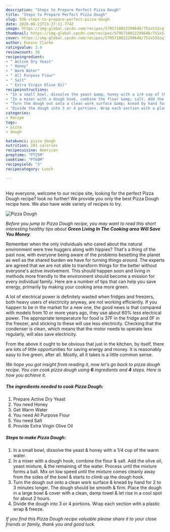 ```yaml
---
description: "Steps to Prepare Perfect Pizza Dough"
title: "Steps to Prepare Perfect Pizza Dough"
slug: 936-steps-to-prepare-perfect-pizza-dough
date: 2020-06-21T23:37:11.774Z
image: https://img-global.cpcdn.com/recipes/5795718022299648/751x532cq70/pizza-dough-recipe-main-photo.jpg
thumbnail: https://img-global.cpcdn.com/recipes/5795718022299648/751x532cq70/pizza-dough-recipe-main-photo.jpg
cover: https://img-global.cpcdn.com/recipes/5795718022299648/751x532cq70/pizza-dough-recipe-main-photo.jpg
author: Eunice Clarke
ratingvalue: 3.4
reviewcount: 10
recipeingredient:
- " Active Dry Yeast"
- " Honey"
- " Warm Water"
- " All Purpose Flour"
- " Salt"
- " Extra Virgin Olive Oil"
recipeinstructions:
- "In a small bowl, dissolve the yeast &amp; honey with a 1/4 cup of the warm water."
- "In a mixer with a dough hook, combine the flour &amp; salt. Add the olive oil, yeast mixture, &amp; the remaining of the water. Process until the mixture forms a ball. Mix on low speed until the mixture comes cleanly away from the sides of the bowl &amp; starts to climb up the dough hook."
- "Turn the dough out onto a clean work surface &amp; knead by hand for 2 to 3 minutes longer. The dough should be smooth &amp; firm. Place the dough in a large bowl &amp; cover with a clean, damp towel &amp; let rise in a cool spot for about 2 hours."
- "Divide the dough into 3 or 4 portions. Wrap each section with a plastic wrap &amp; freeze."
categories:
- Recipe
tags:
- pizza
- dough

katakunci: pizza dough 
nutrition: 281 calories
recipecuisine: American
preptime: "PT25M"
cooktime: "PT60M"
recipeyield: "3"
recipecategory: Lunch

---
```

<br>
Hey everyone, welcome to our recipe site, looking for the perfect Pizza Dough recipe? look no further! We provide you only the best Pizza Dough recipe here. We also have wide variety of recipes to try.
<br>


![Pizza Dough](https://img-global.cpcdn.com/recipes/5795718022299648/751x532cq70/pizza-dough-recipe-main-photo.jpg)

<i>Before you jump to Pizza Dough recipe, you may want to read this short interesting healthy tips about 
<strong>Green Living In The Cooking area Will Save You Money</strong>.</i>
</br>

Remember when the only individuals who cared about the natural environment were tree huggers along with hippies? That's a thing of the past now, with everyone being aware of the problems besetting the planet as well as the shared burden we have for turning things around. The experts are agreed that we are not able to transform things for the better without everyone's active involvement. This should happen soon and living in methods more friendly to the environment should become a mission for every individual family. Here are a number of tips that can help you save energy, primarily by making your cooking area more green.

A lot of electrical power is definitely wasted when fridges and freezers, both heavy users of electricity anyway, are not working efficiently. If you happen to be in the market for a new one, the good news is that compared with models from 10 or more years ago, they use about 60% less electrical power. The appropriate temperature for food is 37F in the fridge and 0F in the freezer, and sticking to these will use less electricity. Checking that the condenser is clean, which means that the motor needs to operate less regularly, will also save electricity.

From the above it ought to be obvious that just in the kitchen, by itself, there are lots of little opportunities for saving energy and money. It is reasonably easy to live green, after all. Mostly, all it takes is a little common sense.


<i>We hope you got insight from reading it, now let's go back to pizza dough recipe. You can cook pizza dough using <strong>6</strong> ingredients and <strong>4</strong> steps. Here is how you achieve it.
</i>

##### The ingredients needed to cook Pizza Dough:

1. Prepare  Active Dry Yeast
1. You need  Honey
1. Get  Warm Water
1. You need  All Purpose Flour
1. You need  Salt
1. Provide  Extra Virgin Olive Oil


##### Steps to make Pizza Dough:

1. In a small bowl, dissolve the yeast &amp; honey with a 1/4 cup of the warm water.
1. In a mixer with a dough hook, combine the flour &amp; salt. Add the olive oil, yeast mixture, &amp; the remaining of the water. Process until the mixture forms a ball. Mix on low speed until the mixture comes cleanly away from the sides of the bowl &amp; starts to climb up the dough hook.
1. Turn the dough out onto a clean work surface &amp; knead by hand for 2 to 3 minutes longer. The dough should be smooth &amp; firm. Place the dough in a large bowl &amp; cover with a clean, damp towel &amp; let rise in a cool spot for about 2 hours.
1. Divide the dough into 3 or 4 portions. Wrap each section with a plastic wrap &amp; freeze.


<i>If you find this Pizza Dough recipe valuable please share it to your close friends or family, thank you and good luck.</i>
